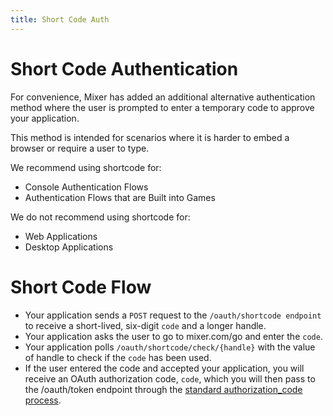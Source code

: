 ```yaml
---
title: Short Code Auth
---
```

# Short Code Authentication

For convenience, Mixer has added an additional alternative authentication method where the user is prompted to enter a temporary code to approve your application.

This method is intended for scenarios where it is harder to embed a browser or require a user to type.

We recommend using shortcode for:

-   Console Authentication Flows
-   Authentication Flows that are Built into Games

We do not recommend using shortcode for:

-   Web Applications
-   Desktop Applications

# Short Code Flow

-   Your application sends a `POST` request to the `/oauth/shortcode endpoint` to receive a short-lived, six-digit `code` and a longer handle.
-   Your application asks the user to go to mixer.com/go and enter the `code`.
-   Your application polls `/oauth/shortcode/check/{handle}` with the value of handle to check if the `code` has been used.
-   If the user entered the code and accepted your application, you will receive an OAuth authorization code, `code`, which you will then pass to the /oauth/token endpoint through the [standard authorization_code process](https://tools.ietf.org/html/rfc6749#section-4.1.3).
